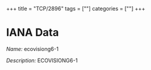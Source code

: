 +++
title = "TCP/2896"
tags = [""]
categories = [""]
+++

# IANA Data

_Name:_ ecovisiong6-1

_Description:_ ECOVISIONG6-1

